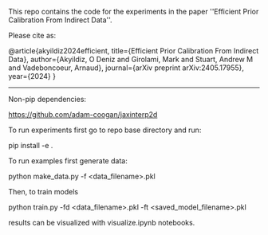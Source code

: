 This repo contains the code for the experiments in the paper ''Efficient Prior Calibration From Indirect Data''. 

Please cite as:

@article{akyildiz2024efficient,
  title={Efficient Prior Calibration From Indirect Data},
  author={Akyildiz, O Deniz and Girolami, Mark and Stuart, Andrew M and Vadeboncoeur, Arnaud},
  journal={arXiv preprint arXiv:2405.17955},
  year={2024}
}

*****

Non-pip dependencies:

https://github.com/adam-coogan/jaxinterp2d


To run experiments first go to repo base directory and run:

pip install -e . 


To run examples first generate data:

python make_data.py -f <data_filename>.pkl

Then, to train models

python train.py -fd <data_filename>.pkl -ft <saved_model_filename>.pkl

results can be visualized with visualize.ipynb notebooks.